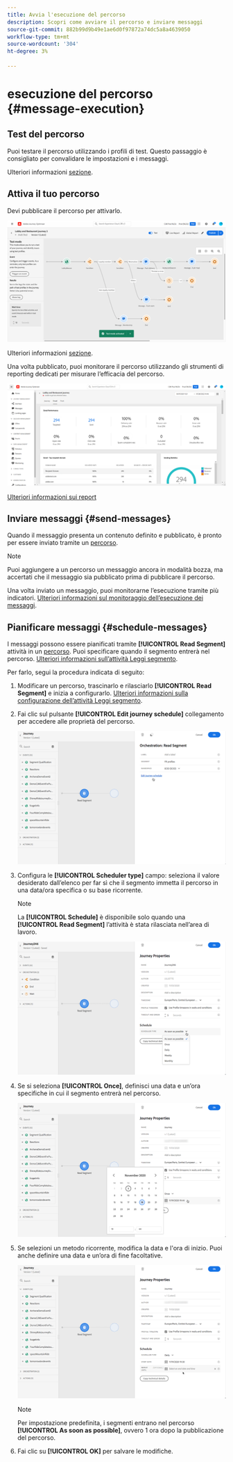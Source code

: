 ```yaml
---
title: Avvia l'esecuzione del percorso
description: Scopri come avviare il percorso e inviare messaggi
source-git-commit: 882b99d9b49e1ae6d0f97872a74dc5a8a4639050
workflow-type: tm+mt
source-wordcount: '304'
ht-degree: 3%

---
```



# esecuzione del percorso {#message-execution}

## Test del percorso

Puoi testare il percorso utilizzando i profili di test. Questo passaggio è consigliato per convalidare le impostazioni e i messaggi.

Ulteriori informazioni [sezione](testing-the-journey.md).

## Attiva il tuo percorso

Devi pubblicare il percorso per attivarlo.

![](assets/jo-journeyuc2_32bis.png)

Ulteriori informazioni [sezione](publishing-the-journey.md).


Una volta pubblicato, puoi monitorare il percorso utilizzando gli strumenti di reporting dedicati per misurare l’efficacia del percorso.

![](assets/jo-dynamic_report_journey_12.png)

[Ulteriori informazioni sui report](../reports/live-report.md)

## Inviare messaggi {#send-messages}

Quando il messaggio presenta un contenuto definito e pubblicato, è pronto per essere inviato tramite un [percorso](journey.md).

>[!NOTE]
>
>Puoi aggiungere a un percorso un messaggio ancora in modalità bozza, ma accertati che il messaggio sia pubblicato prima di pubblicare il percorso.

Una volta inviato un messaggio, puoi monitorarne l’esecuzione tramite più indicatori. [Ulteriori informazioni sul monitoraggio dell’esecuzione dei messaggi](../message-monitoring.md).

## Pianificare messaggi {#schedule-messages}

I messaggi possono essere pianificati tramite **[!UICONTROL Read Segment]** attività in un [percorso](journey.md). Puoi specificare quando il segmento entrerà nel percorso. [Ulteriori informazioni sull’attività Leggi segmento](read-segment.md).

Per farlo, segui la procedura indicata di seguito:

1. Modificare un percorso, trascinarlo e rilasciarlo **[!UICONTROL Read Segment]** e inizia a configurarlo. [Ulteriori informazioni sulla configurazione dell’attività Leggi segmento](read-segment.md#configuring-segment-trigger-activity).

1. Fai clic sul pulsante **[!UICONTROL Edit journey schedule]** collegamento per accedere alle proprietà del percorso.

   ![](assets/message-read-segment-schedule.png)

1. Configura le **[!UICONTROL Scheduler type]** campo: seleziona il valore desiderato dall’elenco per far sì che il segmento immetta il percorso in una data/ora specifica o su base ricorrente.

   >[!NOTE]
   >
   >La **[!UICONTROL Schedule]** è disponibile solo quando una **[!UICONTROL Read Segment]** l’attività è stata rilasciata nell’area di lavoro.

   ![](assets/message-read-segment-scheduler.png)

1. Se si seleziona **[!UICONTROL Once]**, definisci una data e un’ora specifiche in cui il segmento entrerà nel percorso.

   ![](assets/message-read-segment-scheduler-once.png)

1. Se selezioni un metodo ricorrente, modifica la data e l&#39;ora di inizio. Puoi anche definire una data e un’ora di fine facoltative.

   ![](assets/message-read-segment-scheduler-daily.png)

   >[!NOTE]
   >
   >Per impostazione predefinita, i segmenti entrano nel percorso **[!UICONTROL As soon as possible]**, ovvero 1 ora dopo la pubblicazione del percorso.

1. Fai clic su **[!UICONTROL OK]** per salvare le modifiche.

<!--Unitary messages that are triggered by an event within a journey cannot be scheduled.-->
